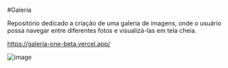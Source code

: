 #Galeria 

Repositório dedicado a criação de uma galeria de imagens, onde o usuário possa navegar entre diferentes fotos e visualizá-las em tela cheia.

https://galeria-one-beta.vercel.app/












![image](https://github.com/tamiressil/Galeria/assets/163886976/200c2132-9260-4b7c-8af7-1530aef4828b)
